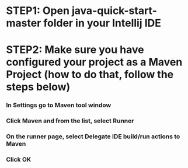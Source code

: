 # STEP1: Open java-quick-start-master folder in your Intellij IDE
# STEP2: Make sure you have configured your project as a Maven Project (how to do that, follow the steps below)
### In Settings go to Maven tool window
### Click Maven and from the list, select Runner
### On the runner page, select Delegate IDE build/run actions to Maven
### Click OK
